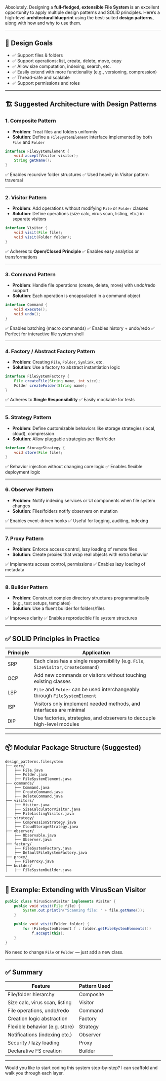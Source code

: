 Absolutely. Designing a **full-fledged, extensible File System** is an excellent opportunity to apply multiple design patterns and SOLID principles. Here’s a high-level **architectural blueprint** using the best-suited **design patterns**, along with how and why to use them.

---

## 🧠 Design Goals

* ✅ Support files & folders
* ✅ Support operations: list, create, delete, move, copy
* ✅ Allow size computation, indexing, search, etc.
* ✅ Easily extend with more functionality (e.g., versioning, compression)
* ✅ Thread-safe and scalable
* ✅ Support permissions and roles

---

## 🏗️ Suggested Architecture with Design Patterns

### 1. **Composite Pattern**

* **Problem**: Treat files and folders uniformly
* **Solution**: Define a `FileSystemElement` interface implemented by both `File` and `Folder`

```java
interface FileSystemElement {
    void accept(Visitor visitor);
    String getName();
}
```

✅ Enables recursive folder structures
✅ Used heavily in Visitor pattern traversal

---

### 2. **Visitor Pattern**

* **Problem**: Add operations without modifying `File` or `Folder` classes
* **Solution**: Define operations (size calc, virus scan, listing, etc.) in separate visitors

```java
interface Visitor {
    void visit(File file);
    void visit(Folder folder);
}
```

✅ Adheres to **Open/Closed Principle**
✅ Enables easy analytics or transformations

---

### 3. **Command Pattern**

* **Problem**: Handle file operations (create, delete, move) with undo/redo support
* **Solution**: Each operation is encapsulated in a command object

```java
interface Command {
    void execute();
    void undo();
}
```

✅ Enables batching (macro commands)
✅ Enables history + undo/redo
✅ Perfect for interactive file system shell

---

### 4. **Factory / Abstract Factory Pattern**

* **Problem**: Creating `File`, `Folder`, `Symlink`, etc.
* **Solution**: Use a factory to abstract instantiation logic

```java
interface FileSystemFactory {
    File createFile(String name, int size);
    Folder createFolder(String name);
}
```

✅ Adheres to **Single Responsibility**
✅ Easily mockable for tests

---

### 5. **Strategy Pattern**

* **Problem**: Define customizable behaviors like storage strategies (local, cloud), compression
* **Solution**: Allow pluggable strategies per file/folder

```java
interface StorageStrategy {
    void store(File file);
}
```

✅ Behavior injection without changing core logic
✅ Enables flexible deployment logic

---

### 6. **Observer Pattern**

* **Problem**: Notify indexing services or UI components when file system changes
* **Solution**: Files/folders notify observers on mutation

✅ Enables event-driven hooks
✅ Useful for logging, auditing, indexing

---

### 7. **Proxy Pattern**

* **Problem**: Enforce access control, lazy loading of remote files
* **Solution**: Create proxies that wrap real objects with extra behavior

✅ Implements access control, permissions
✅ Enables lazy loading of metadata

---

### 8. **Builder Pattern**

* **Problem**: Construct complex directory structures programmatically (e.g., test setups, templates)
* **Solution**: Use a fluent builder for folders/files

✅ Improves clarity
✅ Enables reproducible file system structures

---

## ✅ SOLID Principles in Practice

| Principle | Application                                                                          |
| --------- | ------------------------------------------------------------------------------------ |
| SRP       | Each class has a single responsibility (e.g. `File`, `SizeVisitor`, `CreateCommand`) |
| OCP       | Add new commands or visitors without touching existing classes                       |
| LSP       | `File` and `Folder` can be used interchangeably through `FileSystemElement`          |
| ISP       | Visitors only implement needed methods, and interfaces are minimal                   |
| DIP       | Use factories, strategies, and observers to decouple high-level modules              |

---

## 📦 Modular Package Structure (Suggested)

```
design_patterns.filesystem
├── core/
│   ├── File.java
│   ├── Folder.java
│   ├── FileSystemElement.java
├── commands/
│   ├── Command.java
│   ├── CreateCommand.java
│   ├── DeleteCommand.java
├── visitors/
│   ├── Visitor.java
│   ├── SizeCalculatorVisitor.java
│   ├── FileListingVisitor.java
├── strategy/
│   ├── CompressionStrategy.java
│   ├── CloudStorageStrategy.java
├── observer/
│   ├── Observable.java
│   ├── Observer.java
├── factory/
│   ├── FileSystemFactory.java
│   ├── DefaultFileSystemFactory.java
├── proxy/
│   ├── FileProxy.java
├── builder/
│   ├── FileSystemBuilder.java
```

---

## 📌 Example: Extending with VirusScan Visitor

```java
public class VirusScanVisitor implements Visitor {
    public void visit(File file) {
        System.out.println("Scanning file: " + file.getName());
    }

    public void visit(Folder folder) {
        for (FileSystemElement f : folder.getFileSystemElements())
            f.accept(this);
    }
}
```

No need to change `File` or `Folder` — just add a new class.

---

## ✅ Summary

| Feature                        | Pattern Used |
| ------------------------------ | ------------ |
| File/folder hierarchy          | Composite    |
| Size calc, virus scan, listing | Visitor      |
| File operations, undo/redo     | Command      |
| Creation logic abstraction     | Factory      |
| Flexible behavior (e.g. store) | Strategy     |
| Notifications (indexing etc.)  | Observer     |
| Security / lazy loading        | Proxy        |
| Declarative FS creation        | Builder      |

---

Would you like to start coding this system step-by-step? I can scaffold and walk you through each layer.

